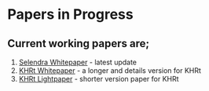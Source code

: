 # Papers in Progress

## Current working papers are;

1. [Selendra Whitepaper](selendra-whitepaper.md) - latest update
2. [KHRt Whitepaper](khrt--stablecoin-paper-v1.3.md) - a longer and details version for KHRt
3. [KHRt Lightpaper](khrt-lightpaper.md) - shorter version paper for KHRt
